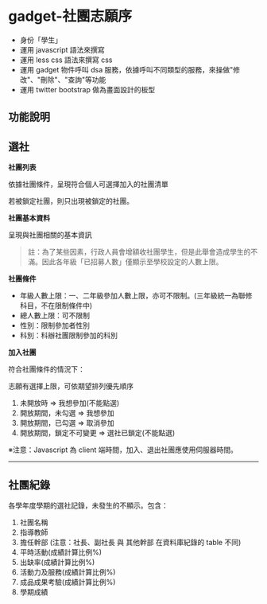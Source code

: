 gadget-社團志願序
==========================

* 身份「學生」
* 運用 javascript 語法來撰寫
* 運用 less css 語法來撰寫 css
* 運用 gadget 物件呼叫 dsa 服務，依據呼叫不同類型的服務，來操做"修改"、"刪除"、"查詢"等功能
* 運用 twitter bootstrap 做為畫面設計的板型


功能說明
-------

選社
--

**社團列表**

依據社團條件，呈現符合個人可選擇加入的社團清單

若被鎖定社團，則只出現被鎖定的社團。

**社團基本資料**

呈現與社團相關的基本資訊

> 註：為了某些因素，行政人員會增額收社團學生，但是此舉會造成學生的不滿。因此各年級「已招募人數」僅顯示至學校設定的人數上限。

**社團條件**

 - 年級人數上限：一、二年級參加人數上限，亦可不限制。(三年級統一為聯修科目，不在限制條件中)
 - 總人數上限：可不限制
 - 性別：限制參加者性別
 - 科別：科辦社團限制參加的科別

**加入社團**

符合社團條件的情況下：

志願有選擇上限，可依期望排列優先順序

 1. 未開放時 => 我想參加(不能點選)
 2. 開放期間，未勾選 => 我想參加
 3. 開放期間，已勾選 => 取消參加
 4. 開放期間，鎖定不可變更 => 選社已鎖定(不能點選)


※注意：Javascript 為 client 端時間，加入、退出社團應使用伺服器時間。


----------


社團紀錄
--

各學年度學期的選社記錄，未發生的不顯示。包含：

 1. 社團名稱
 2. 指導教師
 3. 擔任幹部 (注意：社長、副社長 與 其他幹部 在資料庫紀錄的 table 不同)
 4. 平時活動(成績計算比例%)
 5. 出缺率(成績計算比例%)
 6. 活動力及服務(成績計算比例%)
 7. 成品成果考驗(成績計算比例%)
 8. 學期成績

